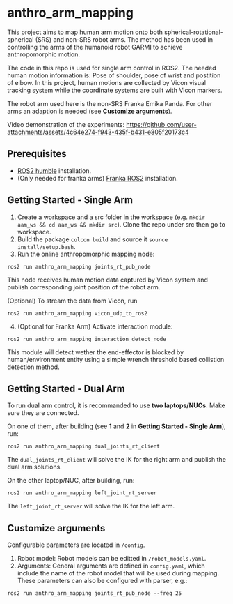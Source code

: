 # anthro_arm_mapping
This project aims to map human arm motion onto both spherical-rotational-spherical (SRS) and non-SRS robot arms. The method has been used in controlling the arms of the humanoid robot GARMI to achieve anthropomorphic motion.

The code in this repo is used for single arm control in ROS2. The needed human motion information is: Pose of shoulder, pose of wrist and postition of elbow. In this project, human motions are collected by Vicon visual tracking system while the coordinate systems are built with Vicon markers.

The robot arm used here is the non-SRS Franka Emika Panda. For other arms an adaption is needed (see **Customize arguments**). 

Video demonstration of the experiments:
https://github.com/user-attachments/assets/4c64e274-f943-435f-b431-e805f20173c4
## Prerequisites
- [ROS2 humble](https://docs.ros.org/en/humble/Installation/Ubuntu-Install-Debs.html) installation.
- (Only needed for franka arms) [Franka ROS2](https://support.franka.de/docs/franka_ros2.html) installation.
## Getting Started - Single Arm
1. Create a workspace and a src folder in the workspace (e.g. `mkdir aam_ws && cd aam_ws && mkdir src`). Clone the repo under src then go to workspace.
2. Build the package `colcon build` and source it `source install/setup.bash`.
3. Run the online anthropomorphic mapping node:
```
ros2 run anthro_arm_mapping joints_rt_pub_node
```
This node receives human motion data captured by Vicon system and publish corresponding joint position of the robot arm.

(Optional) To stream the data from Vicon, run
```
ros2 run anthro_arm_mapping vicon_udp_to_ros2
```

4. (Optional for Franka Arm) Activate interaction module:
```
ros2 run anthro_arm_mapping interaction_detect_node
```
This module will detect wether the end-effector is blocked by human/environment entity using a simple wrench threshold based collistion detection method. 
## Getting Started - Dual Arm
To run dual arm control, it is recommanded to use **two laptops/NUCs**. Make sure they are connected.

On one of them, after building (see **1** and **2** in **Getting Started - Single Arm**), run:
```
ros2 run anthro_arm_mapping dual_joints_rt_client
```
The ```dual_joints_rt_client``` will solve the IK for the right arm and publish the dual arm solutions.

On the other laptop/NUC, after building, run:
```
ros2 run anthro_arm_mapping left_joint_rt_server 
```
The ```left_joint_rt_server``` will solve the IK for the left arm.
## Customize arguments
Configurable parameters are located in `/config`. 
1. Robot model: Robot models can be editted in `/robot_models.yaml`. 
2. Arguments: General arguments are defined in `config.yaml`, which include the name of the robot model that will be used during mapping. These parameters can also be configured with parser, e.g.:
```
ros2 run anthro_arm_mapping joints_rt_pub_node --freq 25
```





